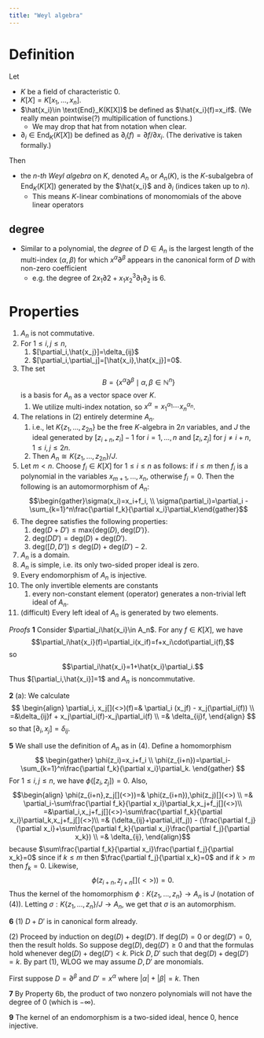 ```yaml
---
title: "Weyl algebra"
---
```


# Definition
Let 
- $K$ be a field of characteristic 0.
- $K[X]=K[x_1,\dots,x_n]$.
- $\hat{x_i}\in \text{End}_K(K[X])$ be defined as $\hat{x_i}(f)=x_if$. (We really mean pointwise(?) multipilication of functions.)
	- We may drop that hat from notation when clear.
- $\partial_i\in\text{End}_K(K[X])$ be defined as $\partial_i(f)=\partial f/\partial x_i$. (The derivative is taken formally.)

Then
- the *n-th Weyl algebra* on $K$, denoted $A_n$ or $A_n(K)$, is the $K$-subalgebra of $\text{End}_K(K[X])$ generated by the $\hat{x_i}$ and $\partial_i$ (indices taken up to $n$).
	- This means $K$-linear combinations of monomomials of the above linear operators

## degree
- Similar to a polynomial, the *degree* of $D\in A_n$ is the largest length of the multi-index $(\alpha,\beta)$ for which $x^\alpha\partial^\beta$ appears in the canonical form of $D$ with non-zero coefficient
	- e.g. the degree of $2x_1\partial 2+x_1x_2^3\partial_1\partial_2$ is 6.

# Properties
1. $A_n$ is not commutative.
2. For $1\leq i,j\leq n$,
	1. $[\partial_i,\hat{x_j}]=\delta_{ij}$
	2. $[\partial_i,\partial_j]=[\hat{x_i},\hat{x_j}]=0$.
3. The set $$B=\{x^\alpha\partial^\beta\mid\alpha,\beta\in\mathbb{N}^n\}$$ is a basis for $A_n$ as a vector space over $K$.
	1. We utilize multi-index notation, so $x^\alpha=x_1^{\alpha_1}\cdots x_n^{\alpha_n}$.
4. The relations in (2) entirely determine $A_n$.
	1. i.e., let $K\{z_1,\dots,z_{2n}\}$ be the free $K$-algebra in $2n$ variables, and $J$ the ideal generated by $[z_{i+n},z_i]-1$ for $i=1,\dots,n$ and $[z_i,z_j]$ for $j\neq i+n$, $1\leq i,j\leq 2n$.
	2. Then $A_n\cong K\{z_1,\dots,z_{2n}\}/J$.
5. Let $m<n$. Choose $f_i\in K[X]$ for $1\leq i\leq n$ as follows: if $i\leq m$ then $f_i$ is a polynomial in the variables $x_{m+1},\dots,x_n$, otherwise $f_i=0$. Then the following is an automormorphism of $A_n$:  $$\begin{gather}\sigma(x_i)=x_i+f_i, \\ \sigma(\partial_i)=\partial_i - \sum_{k=1}^n\frac{\partial f_k}{\partial x_i}\partial_k\end{gather}$$
6. The degree satisfies the following properties:
	1. $\text{deg}(D+D')\leq\text{max}\{\text{deg}(D),\text{deg}(D')\}$.
	2. $\text{deg}(DD')=\text{deg}(D)+\text{deg}(D')$.
	3. $\text{deg}([D,D'])\leq\text{deg}(D)+\text{deg}(D')-2$.
7. $A_n$ is a domain.
8. $A_n$ is simple, i.e. its only two-sided proper ideal is zero.
9. Every endomorphism of $A_n$ is injective.
10. The only invertible elements are constants
	1. every non-constant element (operator) generates a non-trivial left ideal of $A_n$.
11. (difficult) Every left ideal of $A_n$ is generated by two elements.

*Proofs*
**1**
Consider $\partial_i\hat{x_i}\in A_n$. For any $f\in K[X]$, we have $$\partial_i\hat{x_i}(f)=\partial_i(x_if)=f+x_i\cdot\partial_i(f),$$ so $$\partial_i\hat{x_i}=1+\hat{x_i}\partial_i.$$ Thus $[\partial_i,\hat{x_i}]=1$ and $A_n$ is noncommutative.

**2**
(a): We calculate
$$
\begin{align}
\partial_i, x_j[](<>)(f)=& \partial_i (x_jf) - x_j(\partial_i(f)) \\
=&\delta_{ij}f + x_j\partial_i(f)-x_j\partial_i(f) \\
=& \delta_{ij}f,
\end{align}
$$
so that $[\partial_i,x_j]=\delta_{ij}$.

**5**
We shall use the definition of $A_n$ as in (4). Define a homomorphism 
$$
\begin{gather}
\phi(z_i)=x_i+f_i \\
\phi(z_{i+n})=\partial_i-\sum_{k=1}^n\frac{\partial f_k}{\partial x_i}\partial_k.
\end{gather}
$$
For $1\leq i,j\leq n$, we have $\phi([z_i,z_j])=0$. Also, 
$$\begin{align}
\phi(z_{i+n},z_j[](<>))=& \phi(z_{i+n}),\phi(z_j)[](<>) \\
=& \partial_i-\sum\frac{\partial f_k}{\partial x_i}\partial_k,x_j+f_j[](<>)\\
=&\partial_i,x_j+f_j[](<>)-\sum\frac{\partial f_k}{\partial x_i}\partial_k,x_j+f_j[](<>)\\
=& (\delta_{ij}+\partial_i(f_j)) - (\frac{\partial f_j}{\partial x_i}+\sum\frac{\partial f_k}{\partial x_i}\frac{\partial f_j}{\partial x_k}) \\
=& \delta_{ij},
\end{align}$$
because $\sum\frac{\partial f_k}{\partial x_i}\frac{\partial f_j}{\partial x_k}=0$ since if $k\leq m$ then $\frac{\partial f_j}{\partial x_k}=0$ and if $k>m$ then $f_k=0$. Likewise,
$$
\phi(z_{i+n},z_{j+n}[](<>))=0.
$$
Thus the kernel of the homomorphism $\phi:K\{z_1,\dots,z_n\}\to A_n$ is $J$ (notation of (4)). Letting $\sigma:K\{z_1,\dots,z_n\}/J\to A_n$, we get that $\sigma$ is an automorphism.

**6**
(1) 
$D+D'$ is in canonical form already.

(2) 
Proceed by induction on $\text{deg}(D)+\text{deg}(D')$. If $\text{deg}(D)=0$ or $\text{deg}(D')=0$, then the result holds. So suppose $\text{deg}(D),\text{deg}(D')\geq 0$ and that the formulas hold whenever $\text{deg}(D)+\text{deg}(D')<k$. Pick $D,D'$ such that $\text{deg}(D)+\text{deg}(D')=k$. By part (1), WLOG we may assume $D,D'$ are monomials.

First suppose $D=\partial^\beta$ and $D'=x^\alpha$ where $|\alpha|+|\beta|=k$. Then



**7**
By Property 6b, the product of two nonzero polynomials will not have the degree of 0 (which is $-\infty$).

**9**
The kernel of an endomorphism is a two-sided ideal, hence 0, hence injective.
